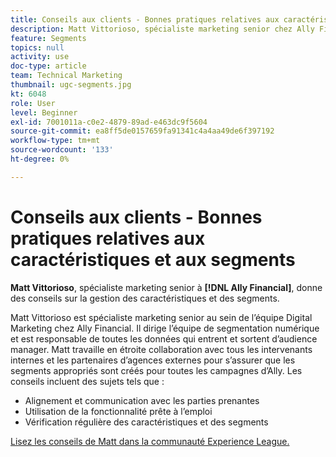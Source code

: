 ```yaml
---
title: Conseils aux clients - Bonnes pratiques relatives aux caractéristiques et aux segments
description: Matt Vittorioso, spécialiste marketing senior chez Ally Financial, donne des conseils sur la gestion des caractéristiques et des segments.
feature: Segments
topics: null
activity: use
doc-type: article
team: Technical Marketing
thumbnail: ugc-segments.jpg
kt: 6048
role: User
level: Beginner
exl-id: 7001011a-c0e2-4879-89ad-e463dc9f5604
source-git-commit: ea8ff5de0157659fa91341c4a4aa49de6f397192
workflow-type: tm+mt
source-wordcount: '133'
ht-degree: 0%

---
```


# Conseils aux clients - Bonnes pratiques relatives aux caractéristiques et aux segments

**Matt Vittorioso**, spécialiste marketing senior à **[!DNL Ally Financial]**, donne des conseils sur la gestion des caractéristiques et des segments.

Matt Vittorioso est spécialiste marketing senior au sein de l’équipe Digital Marketing chez Ally Financial. Il dirige l’équipe de segmentation numérique et est responsable de toutes les données qui entrent et sortent d’audience manager. Matt travaille en étroite collaboration avec tous les intervenants internes et les partenaires d’agences externes pour s’assurer que les segments appropriés sont créés pour toutes les campagnes d’Ally. Les conseils incluent des sujets tels que :

* Alignement et communication avec les parties prenantes
* Utilisation de la fonctionnalité prête à l’emploi
* Vérification régulière des caractéristiques et des segments

[Lisez les conseils de Matt dans la communauté Experience League.](https://experienceleaguecommunities.adobe.com/t5/adobe-audience-manager-blogs/traits-and-segments-best-practices/ba-p/367729?profile.language=fr)
